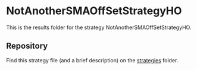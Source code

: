 # NotAnotherSMAOffSetStrategyHO

This is the results folder for the strategy NotAnotherSMAOffSetStrategyHO.  
## Repository
Find this strategy file (and a brief description) on the [strategies](/strategies) folder.